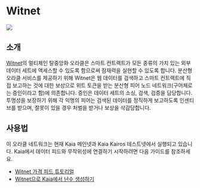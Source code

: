 # Witnet

![](/img/banners/kaia-witnet.png)

## 소개

[Witnet](https://docs.witnet.io/)의 멀티체인 탈중앙화 오라클은 스마트 컨트랙트가 모든 종류의 가치 있는 외부 데이터 세트에 액세스할 수 있도록 함으로써 잠재력을 실현할 수 있도록 합니다. 분산형 오라클 서비스를 제공하기 위해 Witnet은 웹 데이터를 검색하고 스마트 컨트랙트에 직접 보고하는 것에 대한 보상으로 위트 토큰을 받는 분산형 피어 노드 네트워크(구어체로는 증인이라고 함)에 의존합니다. 증인은 데이터 세트의 소싱, 검색, 검증을 담당합니다. 투명성을 보장하기 위해 각 익명의 피어는 검색된 데이터를 정직하게 보고하도록 인센티브를 받으며, 잘못이 있을 경우 처벌을 받거나 보상을 삭감당합니다.

## 사용법

이 오라클 네트워크는 현재 Kaia 메인넷과 Kaia Kairos 테스트넷에서 실행되고 있습니다. Kaia에서 데이터 피드와 무작위성에 연결하기 시작하려면 다음 가이드를 참조하세요.

- [Witnet 가격 피드 튜토리얼](https://metaverse-knowledge-kit.klaytn.foundation/docs/decentralized-oracle/oracle-providers/witnet-tutorial)
- [Witnet으로 Kaia에서 난수 생성하기](https://medium.com/klaytn/random-number-generation-on-klaytn-with-witnet-ae136dad0562)
